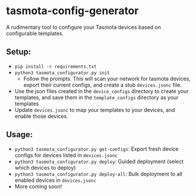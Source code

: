 # tasmota-config-generator
A rudimentary tool to configure your Tasmota devices based on configurable templates. 

## Setup:
- `pip install -r requirements.txt`
- `python3 tasmota_configurator.py init`
    - Follow the prompts. This will scan your network for tasmota devices, export their current configs, and create a stub `devices.jsonc` file.
- Use the json files created in the `device_configs` directory to create your templates, and save them in the `template_configs` directory as your templates
- Update `devices.jsonc` to map your templates to your devices, and enable those devices.

## Usage:
* `python3 tasmota_configurator.py get-configs`: Export fresh device configs for devices listed in `devices.jsonc`
* `python3 tasmota_configurator.py deploy`: Guided deployment (select which devices to deploy)
* `python3 tasmota_configurator.py deploy-all`: Bulk deployment to all enabled devices in `devices.jsonc`
* More coming soon!

